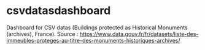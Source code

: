# csvdatasdashboard
Dashboard for CSV datas (Buildings protected as Historical Monuments (archives), France). Source : https://www.data.gouv.fr/fr/datasets/liste-des-immeubles-proteges-au-titre-des-monuments-historiques-archives/
